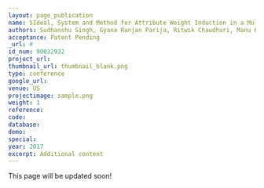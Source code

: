 ```yaml
---
layout: page_publication
name: SIdeal, System and Method for Attribute Weight Induction in a Multiple Recruiter Setting Exploiting Public Goods Games Framework
authors: Sudhanshu Singh, Gyana Ranjan Parija, Ritwik Chaudhuri, Manu Kuchhal, Sarthak Ahuja, Ritwik Chaudhari, Manish Kataria
acceptance: Patent Pending
_url: #
id_num: 90032932
project_url:
thumbnail_url: thumbnail_blank.png
type: conference
google_url: 
venue: US
projectimage: sample.png
weight: 1
reference:
code:
database: 
demo: 
special: 
year: 2017
excerpt: Additional content
---
```

This page will be updated soon!